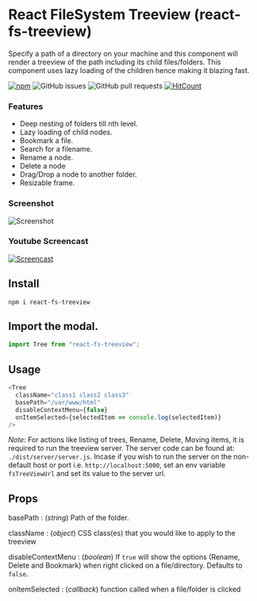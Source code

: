 # React FileSystem Treeview (react-fs-treeview)

Specify a path of a directory on your machine and this component will render a treeview of the path including its child files/folders. This component uses lazy loading of the children hence making it blazing fast.

[![npm](https://img.shields.io/npm/v/react-simplified-modal.svg)](https://www.npmjs.com/package/react-fs-treeview)
![GitHub issues](https://img.shields.io/github/issues/soubhikchatterjee/react-fs-treeview.svg)
![GitHub pull requests](https://img.shields.io/github/issues-pr/soubhikchatterjee/react-fs-treeview.svg)
[![HitCount](http://hits.dwyl.io/soubhikchatterjee/react-fs-treeview.svg)](http://hits.dwyl.io/soubhikchatterjee/react-fs-treeview)

### Features

- Deep nesting of folders till nth level.
- Lazy loading of child nodes.
- Bookmark a file.
- Search for a filename.
- Rename a node.
- Delete a node
- Drag/Drop a node to another folder.
- Resizable frame.

### Screenshot

![Screenshot](https://i.imgur.com/cxp9U8a.png "React FileSystem Treeview")

### Youtube Screencast

[![Screencast](http://img.youtube.com/vi/jhVRYDqTxNQ/0.jpg)](http://www.youtube.com/watch?v=jhVRYDqTxNQ)

## Install

`npm i react-fs-treeview`

## Import the modal.

```js
import Tree from "react-fs-treeview";
```

## Usage

```js
<Tree
  className="class1 class2 class3"
  basePath="/var/www/html"
  disableContextMenu={false}
  onItemSelected={selectedItem => console.log(selectedItem)}
/>
```

_Note:_ For actions like listing of trees, Rename, Delete, Moving items, it is required to run the treeview server. The server code can be found at: `./dist/server/server.js`. Incase if you wish to run the server on the non-default host or port i.e. `http://localhost:5000`, set an env variable `fsTreeViewUrl` and set its value to the server url.

## Props

basePath : (_string_) Path of the folder.

className : (_object_) CSS class(es) that you would like to apply to the treeview

disableContextMenu : (_boolean_) If `true` will show the options (Rename, Delete and Bookmark) when right clicked on a file/directory. Defaults to `false`.

onItemSelected : (_callback_) function called when a file/folder is clicked
